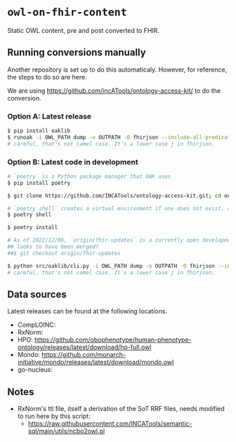 # `owl-on-fhir-content`
Static OWL content, pre and post converted to FHIR.

## Running conversions manually
Another repository is set up to do this automaticaly. However, for reference, the steps to do so are here.

We are using https://github.com/incATools/ontology-access-kit/ to do the conversion.

### Option A: Latest release
```sh
$ pip install oaklib
$ runoak -i OWL_PATH dump -o OUTPATH -O fhirjson --include-all-predicates
# careful, that's not camel case. It's a lower case j in fhirjson.
```

### Option B: Latest code in development
```sh
# `poetry` is a Python package manager that OAK uses
$ pip install poetry

$ git clone https://github.com/INCATools/ontology-access-kit.git; cd ontology-access-kit

# `poetry shell` creates a virtual environment if one does not exist, and activates it
$ poetry shell

$ poetry install

# As of 2022/12/06, `origin/fhir-updates` is a currently open development branch. It may be that `main` also has updates that haven't yet made it to release, so you could try running from that branch. If `origin/fhir-updates` is already closed/merged, you can look to see if there are any other open FHIR-related branches https://github.com/INCATools/ontology-access-kit/pulls 
## looks to have been merged?
##$ git checkout origin/fhir-updates

$ python src/oaklib/cli.py -i OWL_PATH dump -o OUTPATH -O fhirjson --include-all-predicates
# careful, that's not camel case. It's a lower case j in fhirjson.
```

## Data sources
Latest releases can be found at the following locations.
- CompLOINC: 
- RxNorm: 
- HPO: https://github.com/obophenotype/human-phenotype-ontology/releases/latest/download/hp-full.owl
- Mondo: https://github.com/monarch-initiative/mondo/releases/latest/download/mondo.owl
- go-nucleus: 

## Notes
- RxNorm's ttl file, itself a derivation of the SoT RRF files, needs modified to run here by this script:
  - https://raw.githubusercontent.com/INCATools/semantic-sql/main/utils/ncbo2owl.pl
